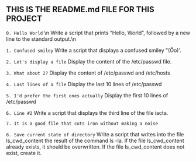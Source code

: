 ## THIS IS THE README.md FILE FOR THIS PROJECT

```0. Hello World``` \n
Write a script that prints “Hello, World”, followed by a new line to the standard output.\n

```1. Confused smiley```
Write a script that displays a confused smiley "(Ôo)'.

```2. Let's display a file```
Display the content of the /etc/passwd file.

```3. What about 2?```
Display the content of /etc/passwd and /etc/hosts

```4. Last lines of a file```
Display the last 10 lines of /etc/passwd

```5. I'd prefer the first ones actually```
Display the first 10 lines of /etc/passwd

```6. Line #2```
Write a script that displays the third line of the file iacta.

```7. It is a good file that cuts iron without making a noise```

```8. Save current state of directory```
Write a script that writes into the file ls_cwd_content the result of the command ls -la. If the file ls_cwd_content already exists, it should be overwritten. If the file ls_cwd_content does not exist, create it.


